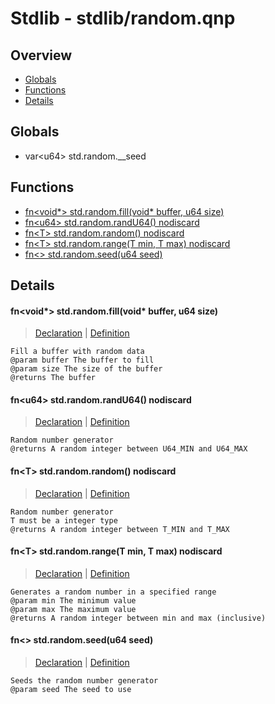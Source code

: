 
# Stdlib - stdlib/random.qnp

## Overview
 - [Globals](#globals)
 - [Functions](#functions)
 - [Details](#details)


## Globals
 - var\<u64\> std.random.__seed

## Functions
 - [fn\<void*\> std.random.fill(void* buffer, u64 size)](#ref_49c7956de099810e259ea53538d5c1ea)
 - [fn\<u64\> std.random.randU64() nodiscard](#ref_67351cd0f694e95fbdad681bb84e0ec3)
 - [fn\<T\> std.random.random() nodiscard](#ref_e95962300b3949d16ca970d8fa0928ff)
 - [fn\<T\> std.random.range(T min, T max) nodiscard](#ref_4148f76e4e1212e891bb0b86f7de9572)
 - [fn\<\> std.random.seed(u64 seed)](#ref_6640e06ad3641d2c0d88029c0a2c0fbc)

## Details
#### <a id="ref_49c7956de099810e259ea53538d5c1ea"/>fn\<void*\> std.random.fill(void* buffer, u64 size)
> [Declaration](/stdlib/random.qnp?plain=1#L31) | [Definition](/stdlib/random.qnp?plain=1#L53)
```qinp
Fill a buffer with random data
@param buffer The buffer to fill
@param size The size of the buffer
@returns The buffer
```
#### <a id="ref_67351cd0f694e95fbdad681bb84e0ec3"/>fn\<u64\> std.random.randU64() nodiscard
> [Declaration](/stdlib/random.qnp?plain=1#L14) | [Definition](/stdlib/random.qnp?plain=1#L43)
```qinp
Random number generator
@returns A random integer between U64_MIN and U64_MAX
```
#### <a id="ref_e95962300b3949d16ca970d8fa0928ff"/>fn\<T\> std.random.random() nodiscard
> [Declaration](/stdlib/random.qnp?plain=1#L19) | [Definition](/stdlib/random.qnp?plain=1#L46)
```qinp
Random number generator
T must be a integer type
@returns A random integer between T_MIN and T_MAX
```
#### <a id="ref_4148f76e4e1212e891bb0b86f7de9572"/>fn\<T\> std.random.range(T min, T max) nodiscard
> [Declaration](/stdlib/random.qnp?plain=1#L25) | [Definition](/stdlib/random.qnp?plain=1#L50)
```qinp
Generates a random number in a specified range
@param min The minimum value
@param max The maximum value
@returns A random integer between min and max (inclusive)
```
#### <a id="ref_6640e06ad3641d2c0d88029c0a2c0fbc"/>fn\<\> std.random.seed(u64 seed)
> [Declaration](/stdlib/random.qnp?plain=1#L10) | [Definition](/stdlib/random.qnp?plain=1#L40)
```qinp
Seeds the random number generator
@param seed The seed to use
```

